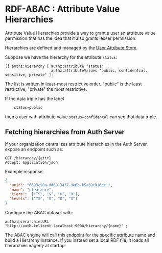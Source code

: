 # RDF-ABAC : Attribute Value Hierarchies

Attribute Value Hierarchies provide a way to grant a user an attribute value permission
that has the idea that it also grants lesser permission.

Hierarchies are defined and managed by the [User Attribute Store](abac-user-attribute-store.md).

Suppose we have the hierarchy for the attribute `status`:

```
[] authz:hierarchy [ authz:attribute "status" ;
                     authz:attributeValues "public, confidential, sensitive, private" ];
```
The list is written in least-most restrictive order.
"public" is the least restrictive, "private" the most restrictive.


If the data triple has the label
```
    status=public
```

then a user with attribute value `status=confidental` can see that data triple.

## Fetching hierarchies from Auth Server

If your organization centralizes attribute hierarchies in the Auth Server, expose
an endpoint such as:
```
GET /hierarchy/{attr}
Accept: application/json
```

Example response:
```json
{
  "uuid": "6593c90a-dd68-3437-9e0b-b5a69c816dc1",
  "name": "clearance",
  "tiers":  ["TS", "S", "O", "U"],
  "levels": ["TS", "S", "O", "U"]
}
```

Configure the ABAC dataset with:
```
authz:hierarchiesURL "http://auth.telicent.localhost:9000/hierarchy/{name}" ;
```

The ABAC engine will call this endpoint for the specific attribute name and build
a Hierarchy instance. If you instead set a local RDF file, it loads all hierarchies
eagerly at startup.

